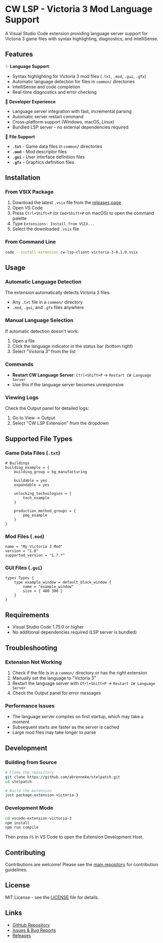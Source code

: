 # CW LSP - Victoria 3 Mod Language Support

A Visual Studio Code extension providing language server support for Victoria 3 game files with syntax highlighting, diagnostics, and IntelliSense.

## Features

✨ **Language Support**
- Syntax highlighting for Victoria 3 mod files (`.txt`, `.mod`, `.gui`, `.gfx`)
- Automatic language detection for files in `common/` directories
- IntelliSense and code completion
- Real-time diagnostics and error checking

🚀 **Developer Experience**
- Language server integration with fast, incremental parsing
- Automatic server restart command
- Cross-platform support (Windows, macOS, Linux)
- Bundled LSP server - no external dependencies required

📁 **File Support**
- **`.txt`** - Game data files in `common/` directories
- **`.mod`** - Mod descriptor files
- **`.gui`** - User interface definition files
- **`.gfx`** - Graphics definition files

## Installation

### From VSIX Package

1. Download the latest `.vsix` file from the [releases page](https://github.com/abrenneke/stelpatch/releases)
2. Open VS Code
3. Press `Ctrl+Shift+P` (or `Cmd+Shift+P` on macOS) to open the command palette
4. Type `Extensions: Install from VSIX...`
5. Select the downloaded `.vsix` file

### From Command Line

```bash
code --install-extension cw-lsp-client-victoria-3-0.1.0.vsix
```

## Usage

### Automatic Language Detection

The extension automatically detects Victoria 3 files:
- Any `.txt` file in a `common/` directory
- `.mod`, `.gui`, and `.gfx` files anywhere

### Manual Language Selection

If automatic detection doesn't work:
1. Open a file
2. Click the language indicator in the status bar (bottom right)
3. Select "Victoria 3" from the list

### Commands

- **Restart CW Language Server**: `Ctrl+Shift+P` → `Restart CW Language Server`
- Use this if the language server becomes unresponsive

### Viewing Logs

Check the Output panel for detailed logs:
1. Go to View → Output
2. Select "CW LSP Extension" from the dropdown

## Supported File Types

### Game Data Files (`.txt`)
```victoria3
# Buildings
building_example = {
    building_group = bg_manufacturing
    
    buildable = yes
    expandable = yes
    
    unlocking_technologies = {
        tech_example
    }
    
    production_method_groups = {
        pmg_example
    }
}
```

### Mod Files (`.mod`)
```victoria3
name = "My Victoria 3 Mod"
version = "1.0"
supported_version = "1.7.*"
```

### GUI Files (`.gui`)
```victoria3
types Types {
    type example_window = default_block_window {
        name = "example_window"
        size = { 400 300 }
    }
}
```

## Requirements

- Visual Studio Code 1.75.0 or higher
- No additional dependencies required (LSP server is bundled)

## Troubleshooting

### Extension Not Working

1. Check if the file is in a `common/` directory or has the right extension
2. Manually set the language to "Victoria 3"
3. Restart the language server with `Ctrl+Shift+P` → `Restart CW Language Server`
4. Check the Output panel for error messages

### Performance Issues

- The language server compiles on first startup, which may take a moment
- Subsequent starts are faster as the server is cached
- Large mod files may take longer to parse

## Development

### Building from Source

```bash
# Clone the repository
git clone https://github.com/abrenneke/stelpatch.git
cd stelpatch

# Build the extension
just package-extension-victoria-3
```

### Development Mode

```bash
cd vscode-extension-victoria-3
npm install
npm run compile
```

Then press `F5` in VS Code to open the Extension Development Host.

## Contributing

Contributions are welcome! Please see the [main repository](https://github.com/abrenneke/stelpatch) for contribution guidelines.

## License

MIT License - see the [LICENSE](LICENSE) file for details.

## Links

- [GitHub Repository](https://github.com/abrenneke/stelpatch)
- [Issues & Bug Reports](https://github.com/abrenneke/stelpatch/issues)
- [Releases](https://github.com/abrenneke/stelpatch/releases) 